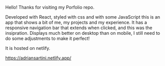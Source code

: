 Hello! Thanks for visiting my Porfolio repo.

Developed with React, styled with css and with some JavaScript this is an app that shows a bit of me, my projects and my experience.
It has a responsive navigation bar that extends when clicked, and this was the insipration.
Displays much better on desktop than on mobile, I still need to do some adjustments to make it perfect!

It is hosted on netlify.

https://adriansartini.netlify.app/

